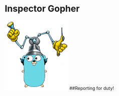 # Inspector Gopher
![alt tag](https://raw.githubusercontent.com/gophergala2016/inspector_gopher/master/public/inspector_gufer.png)
##Reporting for duty!
